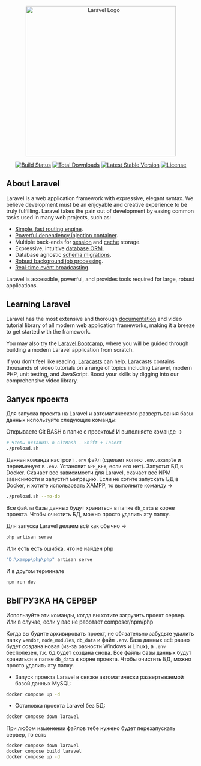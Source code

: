 <p align="center"><a href="https://laravel.com" target="_blank"><img src="https://raw.githubusercontent.com/laravel/art/master/logo-lockup/5%20SVG/2%20CMYK/1%20Full%20Color/laravel-logolockup-cmyk-red.svg" width="400" alt="Laravel Logo"></a></p>

<p align="center">
<a href="https://github.com/laravel/framework/actions"><img src="https://github.com/laravel/framework/workflows/tests/badge.svg" alt="Build Status"></a>
<a href="https://packagist.org/packages/laravel/framework"><img src="https://img.shields.io/packagist/dt/laravel/framework" alt="Total Downloads"></a>
<a href="https://packagist.org/packages/laravel/framework"><img src="https://img.shields.io/packagist/v/laravel/framework" alt="Latest Stable Version"></a>
<a href="https://packagist.org/packages/laravel/framework"><img src="https://img.shields.io/packagist/l/laravel/framework" alt="License"></a>
</p>

## About Laravel

Laravel is a web application framework with expressive, elegant syntax. We believe development must be an enjoyable and creative experience to be truly fulfilling. Laravel takes the pain out of development by easing common tasks used in many web projects, such as:

- [Simple, fast routing engine](https://laravel.com/docs/routing).
- [Powerful dependency injection container](https://laravel.com/docs/container).
- Multiple back-ends for [session](https://laravel.com/docs/session) and [cache](https://laravel.com/docs/cache) storage.
- Expressive, intuitive [database ORM](https://laravel.com/docs/eloquent).
- Database agnostic [schema migrations](https://laravel.com/docs/migrations).
- [Robust background job processing](https://laravel.com/docs/queues).
- [Real-time event broadcasting](https://laravel.com/docs/broadcasting).

Laravel is accessible, powerful, and provides tools required for large, robust applications.

## Learning Laravel

Laravel has the most extensive and thorough [documentation](https://laravel.com/docs) and video tutorial library of all modern web application frameworks, making it a breeze to get started with the framework.

You may also try the [Laravel Bootcamp](https://bootcamp.laravel.com), where you will be guided through building a modern Laravel application from scratch.

If you don't feel like reading, [Laracasts](https://laracasts.com) can help. Laracasts contains thousands of video tutorials on a range of topics including Laravel, modern PHP, unit testing, and JavaScript. Boost your skills by digging into our comprehensive video library.

## Запуск проекта
Для запуска проекта на Laravel и автоматического развертывания базы данных используйте следующие команды:

Открываете Git BASH в папке с проектом! И выполняете командe ->
```sh
# Чтобы вставить в GitBash - Shift + Insert
./preload.sh
```
Данная команда настроит `.env` файл (сделает копию `.env.example` и переименует в `.env`. Установит `APP_KEY`, если его нет). Запустит БД в Docker. Скачает все зависимости для Laravel, скачает все NPM зависимости и запустит миграцию.
Eсли не хотите запускать БД в Docker, и хотите использовать XAMPP, то выполните команду ->
```sh
./preload.sh --no-db
```


Все файлы базы данных будут храниться в папке `db_data` в корне проекта. Чтобы очистить БД, можно просто удалить эту папку.

Для запуска Laravel делаем всё как обычно -> 
```sh
php artisan serve
```
Или есть есть ошибка, что не найден php
```sh
"D:\xampp\php\php" artisan serve
```

И в другом терминале
```sh
npm run dev
```

## ВЫГРУЗКА НА СЕРВЕР
Используйте эти команды, когда вы хотите загрузить проект сервер. Или в случае, если у вас не работает composer/npm/php

Когда вы будите архивировать проект, не обязательно забудьте удалить папку `vendor`, `node_modules`, `db_data` и файл `.env`. База данных всё равно будет создана новая (из-за разности Windows и Linux), а `.env` бесполезен, т.к. бд будет создана снова.
Все файлы базы данных будут храниться в папке `db_data` в корне проекта. Чтобы очистить БД, можно просто удалить эту папку.
- Запуск проекта Laravel в связке автоматически развертываемой базой данных MySQL:
```sh
docker compose up -d
```
- Остановка проекта Laravel без БД:
```sh
docker compose down laravel
```

При любом изменении файлов тебе нужено будет перезапускать сервер, то есть
```sh
docker compose down laravel
docker compose build laravel
docker compose up -d
```

